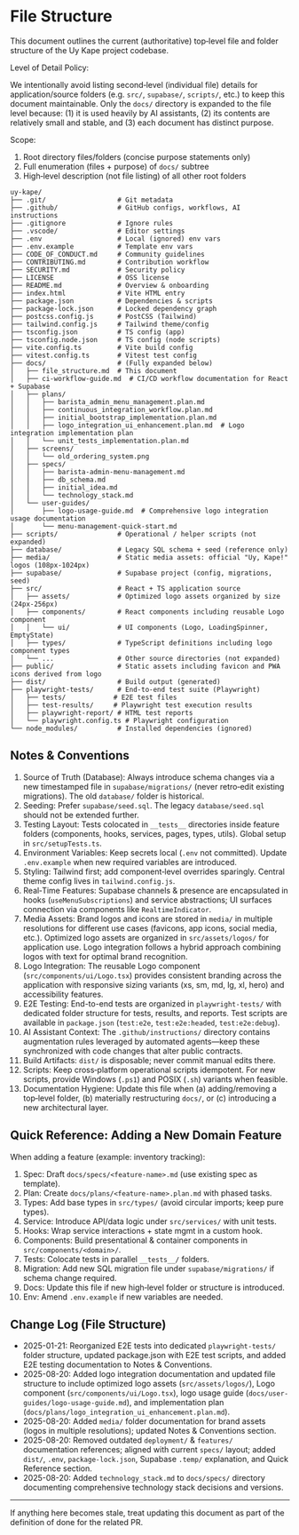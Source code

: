 # File Structure

This document outlines the current (authoritative) top‑level file and folder structure of the Uy Kape project codebase.

Level of Detail Policy:

We intentionally avoid listing second‑level (individual file) details for application/source folders (e.g. `src/`, `supabase/`, `scripts/`, etc.) to keep this document maintainable. Only the `docs/` directory is expanded to the file level because: (1) it is used heavily by AI assistants, (2) its contents are relatively small and stable, and (3) each document has distinct purpose.

Scope:

1. Root directory files/folders (concise purpose statements only)
2. Full enumeration (files + purpose) of `docs/` subtree
3. High‑level description (not file listing) of all other root folders

```text
uy-kape/
├── .git/                  # Git metadata
├── .github/               # GitHub configs, workflows, AI instructions
├── .gitignore             # Ignore rules
├── .vscode/               # Editor settings
├── .env                   # Local (ignored) env vars
├── .env.example           # Template env vars
├── CODE_OF_CONDUCT.md     # Community guidelines
├── CONTRIBUTING.md        # Contribution workflow
├── SECURITY.md            # Security policy
├── LICENSE                # OSS license
├── README.md              # Overview & onboarding
├── index.html             # Vite HTML entry
├── package.json           # Dependencies & scripts
├── package-lock.json      # Locked dependency graph
├── postcss.config.js      # PostCSS (Tailwind)
├── tailwind.config.js     # Tailwind theme/config
├── tsconfig.json          # TS config (app)
├── tsconfig.node.json     # TS config (node scripts)
├── vite.config.ts         # Vite build config
├── vitest.config.ts       # Vitest test config
├── docs/                  # (Fully expanded below)
│   ├── file_structure.md  # This document
│   ├── ci-workflow-guide.md  # CI/CD workflow documentation for React + Supabase
│   ├── plans/
│   │   ├── barista_admin_menu_management.plan.md
│   │   ├── continuous_integration_workflow.plan.md
│   │   ├── initial_bootstrap_implementation.plan.md
│   │   ├── logo_integration_ui_enhancement.plan.md  # Logo integration implementation plan
│   │   └── unit_tests_implementation.plan.md
│   ├── screens/
│   │   └── old_ordering_system.png
│   ├── specs/
│   │   ├── barista-admin-menu-management.md
│   │   ├── db_schema.md
│   │   ├── initial_idea.md
│   │   └── technology_stack.md
│   └── user-guides/
│       ├── logo-usage-guide.md  # Comprehensive logo integration usage documentation
│       └── menu-management-quick-start.md
├── scripts/               # Operational / helper scripts (not expanded)
├── database/              # Legacy SQL schema + seed (reference only)
├── media/                 # Static media assets: official "Uy, Kape!" logos (108px-1024px)
├── supabase/              # Supabase project (config, migrations, seed)
├── src/                   # React + TS application source
│   ├── assets/            # Optimized logo assets organized by size (24px-256px)
│   ├── components/        # React components including reusable Logo component
│   │   └── ui/            # UI components (Logo, LoadingSpinner, EmptyState)
│   ├── types/             # TypeScript definitions including logo component types
│   └── ...                # Other source directories (not expanded)
├── public/                # Static assets including favicon and PWA icons derived from logo
├── dist/                  # Build output (generated)
├── playwright-tests/      # End-to-end test suite (Playwright)
│   ├── tests/            # E2E test files
│   ├── test-results/     # Playwright test execution results
│   ├── playwright-report/ # HTML test reports
│   └── playwright.config.ts # Playwright configuration
└── node_modules/          # Installed dependencies (ignored)
```

## Notes & Conventions

1. Source of Truth (Database): Always introduce schema changes via a new timestamped file in `supabase/migrations/` (never retro‑edit existing migrations). The old `database/` folder is historical.
2. Seeding: Prefer `supabase/seed.sql`. The legacy `database/seed.sql` should not be extended further.
3. Testing Layout: Tests colocated in `__tests__` directories inside feature folders (components, hooks, services, pages, types, utils). Global setup in `src/setupTests.ts`.
4. Environment Variables: Keep secrets local (`.env` not committed). Update `.env.example` when new required variables are introduced.
5. Styling: Tailwind first; add component‑level overrides sparingly. Central theme config lives in `tailwind.config.js`.
6. Real‑Time Features: Supabase channels & presence are encapsulated in hooks (`useMenuSubscriptions`) and service abstractions; UI surfaces connection via components like `RealtimeIndicator`.
7. Media Assets: Brand logos and icons are stored in `media/` in multiple resolutions for different use cases (favicons, app icons, social media, etc.). Optimized logo assets are organized in `src/assets/logos/` for application use. Logo integration follows a hybrid approach combining logos with text for optimal brand recognition.
8. Logo Integration: The reusable Logo component (`src/components/ui/Logo.tsx`) provides consistent branding across the application with responsive sizing variants (xs, sm, md, lg, xl, hero) and accessibility features.
9. E2E Testing: End-to-end tests are organized in `playwright-tests/` with dedicated folder structure for tests, results, and reports. Test scripts are available in `package.json` (`test:e2e`, `test:e2e:headed`, `test:e2e:debug`).
10. AI Assistant Context: The `.github/instructions/` directory contains augmentation rules leveraged by automated agents—keep these synchronized with code changes that alter public contracts.
11. Build Artifacts: `dist/` is disposable; never commit manual edits there.
12. Scripts: Keep cross‑platform operational scripts idempotent. For new scripts, provide Windows (`.ps1`) and POSIX (`.sh`) variants when feasible.
13. Documentation Hygiene: Update this file when (a) adding/removing a top‑level folder, (b) materially restructuring `docs/`, or (c) introducing a new architectural layer.

## Quick Reference: Adding a New Domain Feature

When adding a feature (example: inventory tracking):

1. Spec: Draft `docs/specs/<feature-name>.md` (use existing spec as template).
2. Plan: Create `docs/plans/<feature-name>.plan.md` with phased tasks.
3. Types: Add base types in `src/types/` (avoid circular imports; keep pure types).
4. Service: Introduce API/data logic under `src/services/` with unit tests.
5. Hooks: Wrap service interactions + state mgmt in a custom hook.
6. Components: Build presentational & container components in `src/components/<domain>/`.
7. Tests: Colocate tests in parallel `__tests__/` folders.
8. Migration: Add new SQL migration file under `supabase/migrations/` if schema change required.
9. Docs: Update this file if new high‑level folder or structure is introduced.
10. Env: Amend `.env.example` if new variables are needed.

## Change Log (File Structure)

- 2025-01-21: Reorganized E2E tests into dedicated `playwright-tests/` folder structure, updated package.json with E2E test scripts, and added E2E testing documentation to Notes & Conventions.
- 2025-08-20: Added logo integration documentation and updated file structure to include optimized logo assets (`src/assets/logos/`), Logo component (`src/components/ui/Logo.tsx`), logo usage guide (`docs/user-guides/logo-usage-guide.md`), and implementation plan (`docs/plans/logo_integration_ui_enhancement.plan.md`).
- 2025-08-20: Added `media/` folder documentation for brand assets (logos in multiple resolutions); updated Notes & Conventions section.
- 2025-08-20: Removed outdated `deployment/` & `features/` documentation references; aligned with current `specs/` layout; added `dist/`, `.env`, `package-lock.json`, Supabase `.temp/` explanation, and Quick Reference section.
- 2025-08-20: Added `technology_stack.md` to `docs/specs/` directory documenting comprehensive technology stack decisions and versions.

---

If anything here becomes stale, treat updating this document as part of the definition of done for the related PR.
